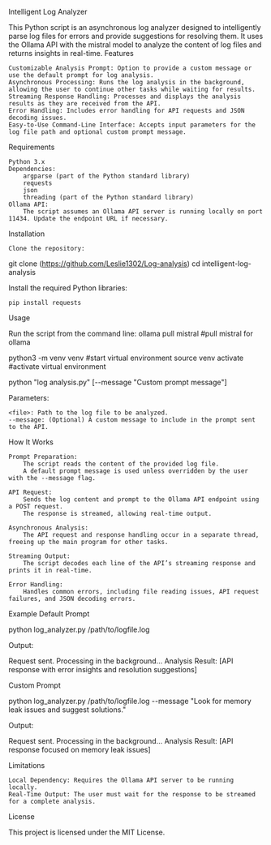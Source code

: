 Intelligent Log Analyzer

This Python script is an asynchronous log analyzer designed to intelligently parse log files for errors and provide suggestions for resolving them. It uses the Ollama API with the mistral model to analyze the content of log files and returns insights in real-time.
Features

    Customizable Analysis Prompt: Option to provide a custom message or use the default prompt for log analysis.
    Asynchronous Processing: Runs the log analysis in the background, allowing the user to continue other tasks while waiting for results.
    Streaming Response Handling: Processes and displays the analysis results as they are received from the API.
    Error Handling: Includes error handling for API requests and JSON decoding issues.
    Easy-to-Use Command-Line Interface: Accepts input parameters for the log file path and optional custom prompt message.

Requirements

    Python 3.x
    Dependencies:
        argparse (part of the Python standard library)
        requests
        json
        threading (part of the Python standard library)
    Ollama API:
        The script assumes an Ollama API server is running locally on port 11434. Update the endpoint URL if necessary.

Installation

    Clone the repository:

git clone (https://github.com/Leslie1302/Log-analysis)
cd intelligent-log-analysis

Install the required Python libraries:

    pip install requests

Usage

Run the script from the command line:
ollama pull mistral
#pull mistral for ollama

python3 -m venv venv #start virtual environment 
source venv activate #activate virtual environment

python "log analysis.py" <file> [--message "Custom prompt message"]

Parameters:

    <file>: Path to the log file to be analyzed.
    --message: (Optional) A custom message to include in the prompt sent to the API.

How It Works

    Prompt Preparation:
        The script reads the content of the provided log file.
        A default prompt message is used unless overridden by the user with the --message flag.

    API Request:
        Sends the log content and prompt to the Ollama API endpoint using a POST request.
        The response is streamed, allowing real-time output.

    Asynchronous Analysis:
        The API request and response handling occur in a separate thread, freeing up the main program for other tasks.

    Streaming Output:
        The script decodes each line of the API’s streaming response and prints it in real-time.

    Error Handling:
        Handles common errors, including file reading issues, API request failures, and JSON decoding errors.

Example
Default Prompt

python log_analyzer.py /path/to/logfile.log

Output:

Request sent. Processing in the background...
Analysis Result:
[API response with error insights and resolution suggestions]

Custom Prompt

python log_analyzer.py /path/to/logfile.log --message "Look for memory leak issues and suggest solutions."

Output:

Request sent. Processing in the background...
Analysis Result:
[API response focused on memory leak issues]

Limitations

    Local Dependency: Requires the Ollama API server to be running locally.
    Real-Time Output: The user must wait for the response to be streamed for a complete analysis.

License

This project is licensed under the MIT License.
